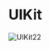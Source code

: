 # UIKit

![UIKit22](https://user-images.githubusercontent.com/56388642/155749209-b97b4483-1aac-4eb0-8a16-d12925de193a.png)


